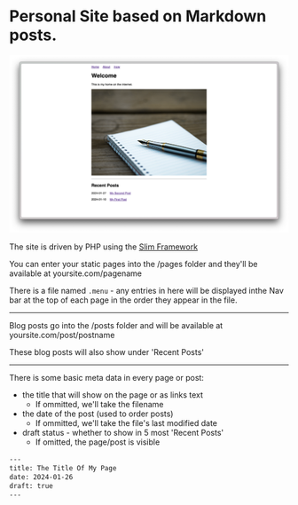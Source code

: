 # Personal Site based on Markdown posts.

![ScreenShot](https://raw.githubusercontent.com/benyafai/php-slim-markdown-personal-site/master/screenshot.png)

The site is driven by PHP using the [Slim Framework](https://www.slimframework.com/docs/v4/)

You can enter your static pages into the /pages folder and they'll be available at yoursite.com/pagename

There is a file named `.menu` - any entries in here will be displayed inthe Nav bar at the top of each page in the order they appear in the file.

___
Blog posts go into the /posts folder and will be available at yoursite.com/post/postname

These blog posts will also show under 'Recent Posts'

___

There is some basic meta data in every page or post: 
- the title that will show on the page or as links text
  - If ommitted, we'll take the filename
- the date of the post (used to order posts)
  - If ommitted, we'll take the file's last modified date 
- draft status - whether to show in 5 most 'Recent Posts'
  - If omitted, the page/post is visible

```
---
title: The Title Of My Page
date: 2024-01-26
draft: true
---
```